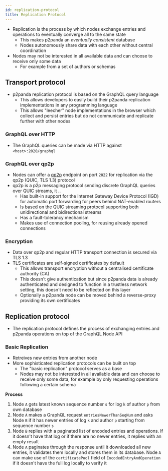 ```yaml
---
id: replication-protocol
title: Replication Protocol
---
```


- Replication is the process by which nodes exchange entries and operations to eventually converge all to the same state
  - This makes p2panda an _eventually consistent_ database
  - Nodes autonomously share data with each other without central coordination
- Nodes may not be interested in all available data and can choose to receive only some data
  - For example from a set of authors or schemas

## Transport protocol

- p2panda replication protocol is based on the GraphQL query language
  - This allows developers to easily build their p2panda replication implementations in any programming language
  - This allows "leecher" node implementations in the browser which collect and persist entries but do not communicate and replicate further with other nodes

### GraphQL over HTTP

- The GraphQL queries can be made via HTTP against `<host>:2020/graphql`

### GraphQL over qp2p

- Nodes can offer a [qp2p][qp2p] endpoint on port `2022` for replication via the qp2p (QUIC, TLS 1.3) protocol
- qp2p is a p2p messaging protocol sending discrete GraphQL queries over QUIC streams, it ..
  - Has built-in support for the Internet Gateway Device Protocol (IGD) for automatic port forwarding for peers behind NAT-enabled routers
  - Is based on the QUIC streaming protocol supporting both unidirectional and bidirectional streams
  - Has a fault-tolerancy mechanism
  - Makes use of connection pooling, for reusing already opened connections

### Encryption

- Data over qp2p and regular HTTP transport connection is secured via TLS 1.3
- TLS certificates are self-signed certificates by default
  - This allows transport encryption without a centralised certificate authority (CA)
  - This doesn't give authentication but since p2panda data is already authenticated and designed to function in a trustless network setting, this doesn't need to be reflected on this layer
  - Optionally a p2panda node can be moved behind a reverse-proxy providing its own certificates

## Replication protocol

- The replication protocol defines the process of exchanging entries and p2panda operations on top of the GraphQL Node API

### Basic Replication

- Retreives new entries from another node
- More sophisticated replication protocols can be built on top
  - The "basic replication" protocol serves as a base
  - Nodes may not be interested in all available data and can choose to receive only some data, for example by only requesting operations following a certain schema

**Process**

1. Node `A` gets latest known sequence number `s` for log `k` of author `p` from own database
2. Node `A` makes a GraphQL request `entriesNewerThanSeqNum` and asks Node `B` if it has newer entries of log `k` and author `p` starting from sequence number `s`
3. Node `B` replies with a paginated list of encoded entries and operations. If it doesn't have that log or if there are no newer entries, it replies with an empty result
4. Node `A` paginates through the response until it downloaded all new entries, it validates them locally and stores them in its database. Node `A` can make use of the `certificatePool` field of `EncodedEntryAndOperation` if it doesn't have the full log locally to verify it

[qp2p]: https://github.com/maidsafe/qp2p
[queries]: /specification/APIs/queries
